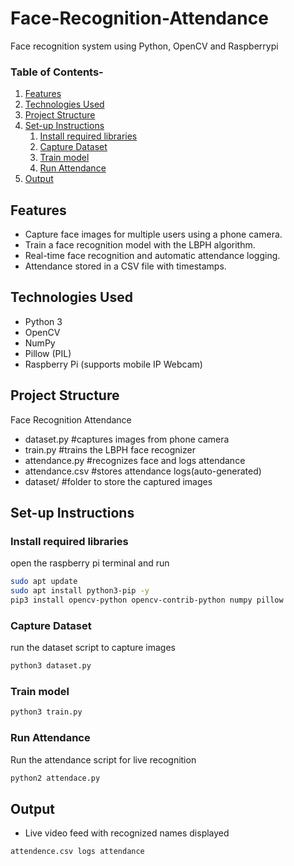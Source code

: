 # Face-Recognition-Attendance
Face recognition system using Python, OpenCV and Raspberrypi
### Table of Contents-
1. [Features](#features)
2. [Technologies Used](#technologies-used)
3. [Project Structure](#project-structure)
4. [Set-up Instructions](#set-up-instructions)
     1. [Install required libraries](#install-required-libraries)
     2. [Capture Dataset](#capture-dataset)
     3. [Train model](#train-model)
     4. [Run Attendance](#run-attendance)
5. [Output](#output)
## Features
* Capture face images for multiple users using a phone camera.
* Train a face recognition model with the LBPH algorithm.
* Real-time face recognition and automatic attendance logging.
* Attendance stored in a CSV file with timestamps.
## Technologies Used
* Python 3
* OpenCV
* NumPy
* Pillow (PIL)
* Raspberry Pi (supports mobile IP Webcam)
## Project Structure
Face Recognition Attendance

* dataset.py        #captures images from phone camera
* train.py          #trains the LBPH face recognizer
* attendance.py     #recognizes face and logs attendance
* attendance.csv    #stores attendance logs(auto-generated)
* dataset/          #folder to store the captured images
## Set-up Instructions
### Install required libraries
open the raspberry pi terminal and run
```bash
sudo apt update
sudo apt install python3-pip -y
pip3 install opencv-python opencv-contrib-python numpy pillow
```
### Capture Dataset
run the dataset script to capture images
```bash
python3 dataset.py
```
### Train model
```bash
python3 train.py
```
### Run Attendance
Run the attendance script for live recognition
```bash
python2 attendace.py
```
## Output
* Live video feed with recognized names displayed
```bash
attendence.csv logs attendance
```





